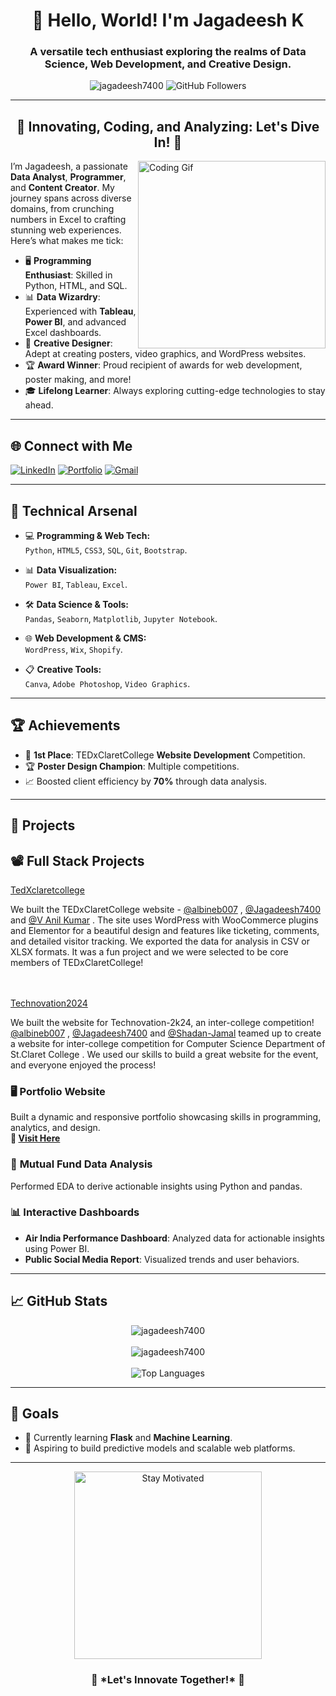 <h1 align="center">👋 Hello, World! I'm Jagadeesh K</h1>
<h3 align="center">A versatile tech enthusiast exploring the realms of Data Science, Web Development, and Creative Design.</h3>

<p align="center">
  <img src="https://komarev.com/ghpvc/?username=jagadeesh7400&label=Profile%20views&color=0e75b6&style=flat" alt="jagadeesh7400" />  
  <img src="https://img.shields.io/github/followers/jagadeesh7400?label=Followers&style=social" alt="GitHub Followers">
</p>

---

<h2 align="center">
  🌟 Innovating, Coding, and Analyzing: Let's Dive In! 🌟
</h2>

<img align="right" src="https://media.giphy.com/media/v1.Y2lkPTc5MGI3NjExYTFiZTI2YjJkNGI5NTZlOWYwMTYwOWYyOTAxY2FlOGQ1MmEyNmEyNyZlcD12MV9naWZzX3NlYXJjaCZjdD1z/hpXdHPfFI5wTABdDx9/giphy.gif" width="300" alt="Coding Gif">

I’m Jagadeesh, a passionate **Data Analyst**, **Programmer**, and **Content Creator**. My journey spans across diverse domains, from crunching numbers in Excel to crafting stunning web experiences. Here’s what makes me tick:

- 🖥️ **Programming Enthusiast**: Skilled in Python, HTML, and SQL.  
- 📊 **Data Wizardry**: Experienced with **Tableau**, **Power BI**, and advanced Excel dashboards.  
- 🎨 **Creative Designer**: Adept at creating posters, video graphics, and WordPress websites.  
- 🏆 **Award Winner**: Proud recipient of awards for web development, poster making, and more!  
- 🎓 **Lifelong Learner**: Always exploring cutting-edge technologies to stay ahead.

---

## 🌐 **Connect with Me**

[![LinkedIn](https://img.shields.io/badge/-JagadeeshK-blue?style=flat-square&logo=Linkedin&logoColor=white&link=https://www.linkedin.com/in/jagadeeshk7400/)](https://www.linkedin.com/in/jagadeeshk7400/) 
[![Portfolio](https://img.shields.io/badge/-Portfolio-black?style=flat-square&logo=github&logoColor=white&link=https://jagadeesh7400.github.io/portfoilo/)](https://jagadeesh7400.github.io/portfoilo/) 
[![Gmail](https://img.shields.io/badge/-jagadeeshk7400@gmail.com-red?style=flat-square&logo=Gmail&logoColor=white&link=mailto:jagadeeshk7400@gmail.com)](mailto:jagadeeshk7400@gmail.com)

---

## 🚀 **Technical Arsenal**

- 💻 **Programming & Web Tech:**  
  `Python`, `HTML5`, `CSS3`, `SQL`, `Git`, `Bootstrap`.

- 📊 **Data Visualization:**  
  `Power BI`, `Tableau`, `Excel`.

- 🛠️ **Data Science & Tools:**  
  `Pandas`, `Seaborn`, `Matplotlib`, `Jupyter Notebook`.

- 🌐 **Web Development & CMS:**  
  `WordPress`, `Wix`, `Shopify`.

- 📋 **Creative Tools:**  
  `Canva`, `Adobe Photoshop`, `Video Graphics`.

---

## 🏆 **Achievements**

- 🥇 **1st Place**: TEDxClaretCollege **Website Development** Competition.  
- 🏆 **Poster Design Champion**: Multiple competitions.  
- 📈 Boosted client efficiency by **70%** through data analysis.  

---

## 📂 **Projects**
## 📽️ Full Stack Projects


<a href="https://tedxclaretcollegebangalore.com/">TedXclaretcollege</a>
<p>We built the TEDxClaretCollege website - <a href="https://github.com/albineb007"> @albineb007</a> , <a href="https://github.com/Jagadeesh7400">@Jagadeesh7400</a> and <a href="https://www.linkedin.com/in/v-anil-kumar-855775265/"> @V Anil Kumar</a>  . The site uses WordPress with WooCommerce plugins and Elementor for a beautiful design and features like ticketing, comments, and detailed visitor tracking. We exported the data for analysis in CSV or XLSX formats.  It was a fun project and we were selected to be core members of TEDxClaretCollege!</p>
<br>
<br>
<a href="https://technovation-2k24.github.io/Technovation/">Technovation2024</a>
<p>We built the website for Technovation-2k24, an inter-college competition!  <a href="https://github.com/albineb007"> @albineb007</a> , <a href="https://github.com/Jagadeesh7400">@Jagadeesh7400</a> and <a href="https://github.com/Shadan-Jamal"> @Shadan-Jamal</a>  teamed up to create a website for inter-college competition for Computer Science Department of St.Claret College . We used our skills to build a great website for the event, and everyone enjoyed the process!</p>

### 🖥️ **Portfolio Website**  
Built a dynamic and responsive portfolio showcasing skills in programming, analytics, and design.  
**🔗 [Visit Here](https://jagadeesh7400.github.io/portfoilo/)**  

### 🔎 **Mutual Fund Data Analysis**  
Performed EDA to derive actionable insights using Python and pandas.  

### 📊 **Interactive Dashboards**  
- **Air India Performance Dashboard**: Analyzed data for actionable insights using Power BI.  
- **Public Social Media Report**: Visualized trends and user behaviors.  

---

## 📈 **GitHub Stats**

<p align="center">
  <img align="center" src="https://github-readme-stats.vercel.app/api?username=jagadeesh7400&show_icons=true&theme=radical" alt="jagadeesh7400" />
  <br><br>
  <img align="center" src="https://github-readme-streak-stats.herokuapp.com/?user=jagadeesh7400&theme=radical" alt="jagadeesh7400" />
  <br><br>
  <img align="center" src="https://github-readme-stats.vercel.app/api/top-langs/?username=jagadeesh7400&layout=compact&theme=radical" alt="Top Languages" />
</p>

---

## 🎯 **Goals**

- 🌱 Currently learning **Flask** and **Machine Learning**.  
- 🚀 Aspiring to build predictive models and scalable web platforms.  

---

<p align="center">
  <img src="https://media.giphy.com/media/5xaOcLGvzHxDKjufnLW/giphy.gif" width="300" alt="Stay Motivated">
</p>

<h3 align="center">🌟 *Let's Innovate Together!* 🌟</h3>
